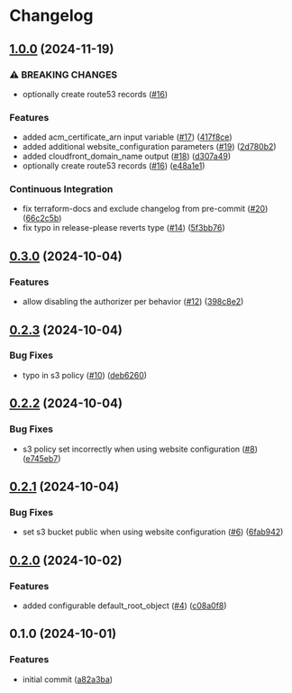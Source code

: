 # Changelog

## [1.0.0](https://github.com/chatloop/terraform-aws-static-site/compare/v0.3.0...v1.0.0) (2024-11-19)


### ⚠ BREAKING CHANGES

* optionally create route53 records ([#16](https://github.com/chatloop/terraform-aws-static-site/issues/16))

### Features

* added acm_certificate_arn input variable ([#17](https://github.com/chatloop/terraform-aws-static-site/issues/17)) ([417f8ce](https://github.com/chatloop/terraform-aws-static-site/commit/417f8ceaf294e57e955e702ccc91cee05abebe90))
* added additional website_configuration parameters ([#19](https://github.com/chatloop/terraform-aws-static-site/issues/19)) ([2d780b2](https://github.com/chatloop/terraform-aws-static-site/commit/2d780b2afd5b3f140975df15a1bb978db3333771))
* added cloudfront_domain_name output ([#18](https://github.com/chatloop/terraform-aws-static-site/issues/18)) ([d307a49](https://github.com/chatloop/terraform-aws-static-site/commit/d307a49d444ead4bfe4cc4b6ae0611394ed420ac))
* optionally create route53 records ([#16](https://github.com/chatloop/terraform-aws-static-site/issues/16)) ([e48a1e1](https://github.com/chatloop/terraform-aws-static-site/commit/e48a1e1f7db34d7ebb3e38d22506c34aa2ca8eba))


### Continuous Integration

* fix terraform-docs and exclude changelog from pre-commit ([#20](https://github.com/chatloop/terraform-aws-static-site/issues/20)) ([66c2c5b](https://github.com/chatloop/terraform-aws-static-site/commit/66c2c5b42e5c4f7c55e49dce232a6b0babae583b))
* fix typo in release-please reverts type ([#14](https://github.com/chatloop/terraform-aws-static-site/issues/14)) ([5f3bb76](https://github.com/chatloop/terraform-aws-static-site/commit/5f3bb762519085726b84895386c7b68d75686b78))

## [0.3.0](https://github.com/chatloop/terraform-aws-static-site/compare/v0.2.3...v0.3.0) (2024-10-04)


### Features

* allow disabling the authorizer per behavior ([#12](https://github.com/chatloop/terraform-aws-static-site/issues/12)) ([398c8e2](https://github.com/chatloop/terraform-aws-static-site/commit/398c8e2ab91fd0b48e6f8c01e610ca44087ea3cc))

## [0.2.3](https://github.com/chatloop/terraform-aws-static-site/compare/v0.2.2...v0.2.3) (2024-10-04)


### Bug Fixes

* typo in s3 policy ([#10](https://github.com/chatloop/terraform-aws-static-site/issues/10)) ([deb6260](https://github.com/chatloop/terraform-aws-static-site/commit/deb6260b4a87353b260ebbaa26a42e74ac77a68b))

## [0.2.2](https://github.com/chatloop/terraform-aws-static-site/compare/v0.2.1...v0.2.2) (2024-10-04)


### Bug Fixes

* s3 policy set incorrectly when using website configuration ([#8](https://github.com/chatloop/terraform-aws-static-site/issues/8)) ([e745eb7](https://github.com/chatloop/terraform-aws-static-site/commit/e745eb71743a9b7b9246c8ce64d2cc4e8d91cb3f))

## [0.2.1](https://github.com/chatloop/terraform-aws-static-site/compare/v0.2.0...v0.2.1) (2024-10-04)


### Bug Fixes

* set s3 bucket public when using website configuration ([#6](https://github.com/chatloop/terraform-aws-static-site/issues/6)) ([6fab942](https://github.com/chatloop/terraform-aws-static-site/commit/6fab942840c19493dcdc1166b4419c78a13f1b68))

## [0.2.0](https://github.com/chatloop/terraform-aws-static-site/compare/v0.1.0...v0.2.0) (2024-10-02)


### Features

* added configurable default_root_object ([#4](https://github.com/chatloop/terraform-aws-static-site/issues/4)) ([c08a0f8](https://github.com/chatloop/terraform-aws-static-site/commit/c08a0f8fe61c854fc1e62a9bdcdd7e07946e185f))

## 0.1.0 (2024-10-01)


### Features

* initial commit ([a82a3ba](https://github.com/chatloop/terraform-aws-static-site/commit/a82a3ba9a9c6d69b33c363b61cd9202ffb7c2af0))
